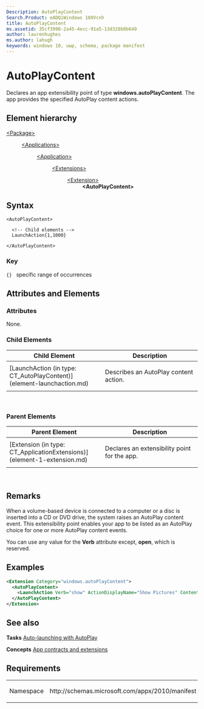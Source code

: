 ```yaml
---
Description: AutoPlayContent
Search.Product: eADQiWindows 10XVcnh
title: AutoPlayContent
ms.assetid: 35cf3998-2a45-4ecc-91a5-13d328b0b649
author: laurenhughes
ms.author: lahugh
keywords: windows 10, uwp, schema, package manifest
---
```


# AutoPlayContent


Declares an app extensibility point of type **windows.autoPlayContent**. The app provides the specified AutoPlay content actions.

## Element hierarchy

<dl>
<dt><a href="element-package.md">&lt;Package&gt;</a></dt>
<dd>
<dl>
<dt><a href="element-applications.md">&lt;Applications&gt;</a></dt>
<dd>
<dl>
<dt><a href="element-application.md">&lt;Application&gt;</a></dt>
<dd>
<dl>
<dt><a href="element-1-extensions.md">&lt;Extensions&gt;</a></dt>
<dd>
<dl>
<dt><a href="element-1-extension.md">&lt;Extension&gt;</a></dt>
<dd><b>&lt;AutoPlayContent&gt;</b></dd>
</dl>
</dd>
</dl>
</dd>
</dl>
</dd>
</dl>
</dd>
</dl>

## Syntax

``` syntax
<AutoPlayContent>

  <!-- Child elements -->
  LaunchAction{1,1000}

</AutoPlayContent>
```

### Key

`{}`   specific range of occurrences

## Attributes and Elements


### Attributes

None.

### Child Elements

<table>
<colgroup>
<col width="50%" />
<col width="50%" />
</colgroup>
<thead>
<tr class="header">
<th>Child Element</th>
<th>Description</th>
</tr>
</thead>
<tbody>
<tr class="odd">
<td>[LaunchAction (in type: CT_AutoPlayContent)](element-launchaction.md)</td>
<td><p>Describes an AutoPlay content action.</p></td>
</tr>
</tbody>
</table>

 

### Parent Elements

<table>
<colgroup>
<col width="50%" />
<col width="50%" />
</colgroup>
<thead>
<tr class="header">
<th>Parent Element</th>
<th>Description</th>
</tr>
</thead>
<tbody>
<tr class="odd">
<td>[Extension (in type: CT_ApplicationExtensions)](element-1-extension.md)</td>
<td><p>Declares an extensibility point for the app.</p></td>
</tr>
</tbody>
</table>

 

## Remarks

When a volume-based device is connected to a computer or a disc is inserted into a CD or DVD drive, the system raises an AutoPlay content event. This extensibility point enables your app to be listed as an AutoPlay choice for one or more AutoPlay content events.

You can use any value for the **Verb** attribute except, **open**, which is reserved.

## Examples

```XML
<Extension Category="windows.autoPlayContent">
  <AutoPlayContent>
    <LaunchAction Verb="show" ActionDisplayName="Show Pictures" ContentEvent="ShowPicturesOnArrival"/>
  </AutoPlayContent>
</Extension>
```

## See also


**Tasks**
[Auto-launching with AutoPlay](https://msdn.microsoft.com/library/windows/apps/hh452731)

**Concepts**
[App contracts and extensions](https://msdn.microsoft.com/library/windows/apps/hh464906)

## Requirements

<table>
<colgroup>
<col width="50%" />
<col width="50%" />
</colgroup>
<tbody>
<tr class="odd">
<td><p>Namespace</p></td>
<td><p>http://schemas.microsoft.com/appx/2010/manifest</p></td>
</tr>
</tbody>
</table>

 

 




